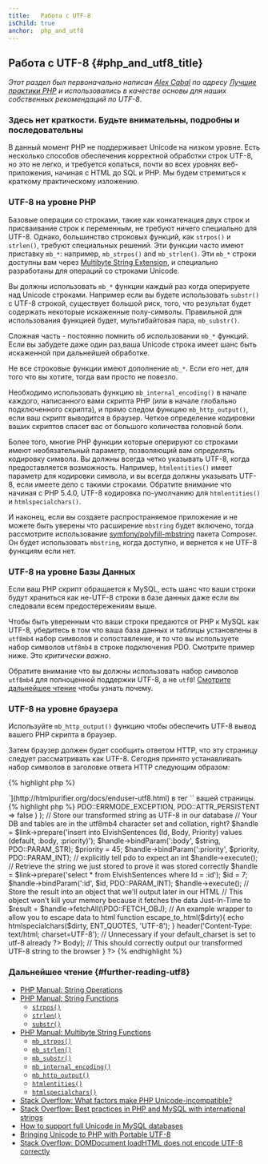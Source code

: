 ```yaml
---
title:   Работа с UTF-8
isChild: true
anchor:  php_and_utf8
---
```


## Работа с UTF-8 {#php_and_utf8_title}

_Этот раздел был первоначально написан [Alex Cabal](https://alexcabal.com/) по адресу
[Лучшие практики PHP](https://phpbestpractices.org/#utf-8) и использовались в качестве основы для наших собственных рекомендаций по UTF-8_.

### Здесь нет краткости. Будьте внимательны, подробны и последовательны

В данный момент PHP не поддерживает Unicode на низком уровне. Есть несколько способов обеспечения
корректной обработки строк UTF-8, но это не легко, и требуется копаться, почти во всех уровнях
веб-приложения, начиная с HTML до SQL и PHP. Мы будем стремиться
к краткому практическому изложению.

### UTF-8 на уровне PHP

Базовые операции со строками, такие как конкатенация двух строк и присваивание строк к переменным,
не требуют ничего специально для UTF-8. Однако, большинство строковых функций, как `strpos()` и `strlen()`, требуют специальных решений. Эти функции часто имеют приставку `mb_*`: например,
`mb_strpos()` and `mb_strlen()`. Эти `mb_*` строки доступны вам через [Multibyte String Extension],
и специально разработаны для операций со строками Unicode.

Вы должны использовать `mb_*` функции каждый раз когда оперируете над Unicode строками. Например
если вы будете использовать `substr()` с UTF-8 строкой, существует большой риск, того, что результат
будет содержать некоторые искаженные полу-символы. Правильной для использования функцией будет,
мультибайтовая пара, `mb_substr()`.

Сложная часть - постоянно помнить об использовании `mb_*` функций. Если вы забудете даже один раз,ваша Unicode
строка имеет шанс быть искаженной при дальнейшей обработке.

Не все строковые функции имеют дополнение `mb_*`. Если его нет, для того что вы хотите, тогда вам просто не повезло.

Необходимо использовать функцию `mb_internal_encoding()` в начале каждого, написанного вами скрипта PHP (или в начале
глобально подключенного скрипта), и прямо следом функцию `mb_http_output()`, если ваш скрипт выводится в браузер.
Четкое определение кодировки ваших скриптов спасет вас от большого количества головной боли.

Более того, многие PHP функции которые оперируют со строками имеют необязательный параметр, позволяющий вам определять кодировку символа. Вы должны всегда четко указывать UTF-8, когда
предоставляется возможность. Например, `htmlentities()` имеет параметр для кодировки символа, и вы всегда должны указывать UTF-8, если имеете дело с такими строками. Обратите внимание что начиная с PHP 5.4.0, UTF-8 кодировка по-умолчанию для `htmlentities()` и `htmlspecialchars()`.

И наконец, если вы создаете распространяемое приложение и не можете быть уверены что расширение `mbstring` будет включено, тогда рассмотрите использование [symfony/polyfill-mbstring] пакета Composer. Он будет использовать `mbstring`, когда доступно, и вернется к не UTF-8 функциям если нет.

[Multibyte String Extension]: https://secure.php.net/book.mbstring
[symfony/polyfill-mbstring]: https://packagist.org/packages/symfony/polyfill-mbstring

### UTF-8 на уровне Базы Данных

Если ваш PHP скрипт обращается к MySQL, есть шанс что ваши строки будут храниться как не-UTF-8 строки в базе данных
даже если вы следовали всем предостережениям выше.

Чтобы быть уверенным что ваши строки предаются от PHP к MySQL как UTF-8, убедитесь в том что ваша база данных и таблицы установлены в `utf8mb4` набор символов и сопоставление, и то что вы используете набор символов `utf8mb4` в строке подключения PDO. Смотрите пример ниже. Это _критически важно_.

Обратите внимание что вы должны использовать набор символов `utf8mb4` для полноценной поддержки UTF-8, а не `utf8`! [Смотрите дальнейшее чтение](#further-reading-utf8)
чтобы узнать почему.

### UTF-8 на уровне браузера

Используйте `mb_http_output()` функцию чтобы обеспечить UTF-8 вывод вашего PHP скрипта в браузер.

Затем браузер должен будет сообщить ответом HTTP, что эту страницу следует рассматривать как UTF-8. Сегодня принято устанавливать набор символов в заголовке ответа HTTP следующим образом:

{% highlight php %}
<?php
header('Content-Type: text/html; charset=UTF-8')
{% endhighlight %}

Исторический подход к этому заключался в том, чтобы включить [тег charset `<meta>`](http://htmlpurifier.org/docs/enduser-utf8.html) в тег `<head>` вашей страницы.

{% highlight php %}
<?php
// Tell PHP that we're using UTF-8 strings until the end of the script
mb_internal_encoding('UTF-8');
$utf_set = ini_set('default_charset', 'utf-8');
if (!$utf_set) {
    throw new Exception('could not set default_charset to utf-8, please ensure it\'s set on your system!');
}

// Tell PHP that we'll be outputting UTF-8 to the browser
mb_http_output('UTF-8');

// Our UTF-8 test string
$string = 'Êl síla erin lû e-govaned vîn.';

// Transform the string in some way with a multibyte function
// Note how we cut the string at a non-Ascii character for demonstration purposes
$string = mb_substr($string, 0, 15);

// Connect to a database to store the transformed string
// See the PDO example in this document for more information
// Note the `charset=utf8mb4` in the Data Source Name (DSN)
$link = new PDO(
    'mysql:host=your-hostname;dbname=your-db;charset=utf8mb4',
    'your-username',
    'your-password',
    array(
        PDO::ATTR_ERRMODE => PDO::ERRMODE_EXCEPTION,
        PDO::ATTR_PERSISTENT => false
    )
);

// Store our transformed string as UTF-8 in our database
// Your DB and tables are in the utf8mb4 character set and collation, right?
$handle = $link->prepare('insert into ElvishSentences (Id, Body, Priority) values (default, :body, :priority)');
$handle->bindParam(':body', $string, PDO::PARAM_STR);
$priority = 45;
$handle->bindParam(':priority', $priority, PDO::PARAM_INT); // explicitly tell pdo to expect an int
$handle->execute();

// Retrieve the string we just stored to prove it was stored correctly
$handle = $link->prepare('select * from ElvishSentences where Id = :id');
$id = 7;
$handle->bindParam(':id', $id, PDO::PARAM_INT);
$handle->execute();

// Store the result into an object that we'll output later in our HTML
// This object won't kill your memory because it fetches the data Just-In-Time to
$result = $handle->fetchAll(\PDO::FETCH_OBJ);

// An example wrapper to allow you to escape data to html
function escape_to_html($dirty){
    echo htmlspecialchars($dirty, ENT_QUOTES, 'UTF-8');
}

header('Content-Type: text/html; charset=UTF-8'); // Unnecessary if your default_charset is set to utf-8 already
?><!doctype html>
<html>
    <head>
        <meta charset="UTF-8">
        <title>UTF-8 test page</title>
    </head>
    <body>
        <?php
        foreach($result as $row){
            escape_to_html($row->Body);  // This should correctly output our transformed UTF-8 string to the browser
        }
        ?>
    </body>
</html>
{% endhighlight %}

### Дальнейшее чтение {#further-reading-utf8}

* [PHP Manual: String Operations](https://secure.php.net/language.operators.string)
* [PHP Manual: String Functions](https://secure.php.net/ref.strings)
  * [`strpos()`](https://secure.php.net/function.strpos)
  * [`strlen()`](https://secure.php.net/function.strlen)
  * [`substr()`](https://secure.php.net/function.substr)
* [PHP Manual: Multibyte String Functions](https://secure.php.net/ref.mbstring)
  * [`mb_strpos()`](https://secure.php.net/function.mb-strpos)
  * [`mb_strlen()`](https://secure.php.net/function.mb-strlen)
  * [`mb_substr()`](https://secure.php.net/function.mb-substr)
  * [`mb_internal_encoding()`](https://secure.php.net/function.mb-internal-encoding)
  * [`mb_http_output()`](https://secure.php.net/function.mb-http-output)
  * [`htmlentities()`](https://secure.php.net/function.htmlentities)
  * [`htmlspecialchars()`](https://secure.php.net/function.htmlspecialchars)
* [Stack Overflow: What factors make PHP Unicode-incompatible?](https://stackoverflow.com/questions/571694/what-factors-make-php-unicode-incompatible)
* [Stack Overflow: Best practices in PHP and MySQL with international strings](https://stackoverflow.com/questions/140728/best-practices-in-php-and-mysql-with-international-strings)
* [How to support full Unicode in MySQL databases](https://mathiasbynens.be/notes/mysql-utf8mb4)
* [Bringing Unicode to PHP with Portable UTF-8](https://www.sitepoint.com/bringing-unicode-to-php-with-portable-utf8/)
* [Stack Overflow: DOMDocument loadHTML does not encode UTF-8 correctly](https://stackoverflow.com/questions/8218230/php-domdocument-loadhtml-not-encoding-utf-8-correctly)
